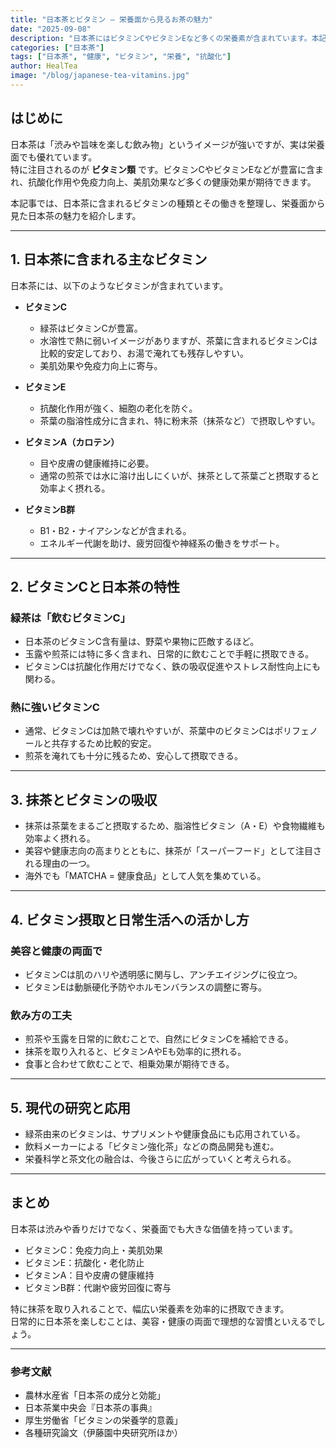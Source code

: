 ```yaml
---
title: "日本茶とビタミン ― 栄養面から見るお茶の魅力"
date: "2025-09-08"
description: "日本茶にはビタミンCやビタミンEなど多くの栄養素が含まれています。本記事では、日本茶に含まれるビタミンの種類とその健康効果を解説します。"
categories: ["日本茶"]
tags: ["日本茶", "健康", "ビタミン", "栄養", "抗酸化"]
author: HealTea
image: "/blog/japanese-tea-vitamins.jpg"
---
```


## はじめに
日本茶は「渋みや旨味を楽しむ飲み物」というイメージが強いですが、実は栄養面でも優れています。  
特に注目されるのが **ビタミン類** です。ビタミンCやビタミンEなどが豊富に含まれ、抗酸化作用や免疫力向上、美肌効果など多くの健康効果が期待できます。  

本記事では、日本茶に含まれるビタミンの種類とその働きを整理し、栄養面から見た日本茶の魅力を紹介します。  

---

## 1. 日本茶に含まれる主なビタミン
日本茶には、以下のようなビタミンが含まれています。  

- **ビタミンC**  
  - 緑茶はビタミンCが豊富。  
  - 水溶性で熱に弱いイメージがありますが、茶葉に含まれるビタミンCは比較的安定しており、お湯で淹れても残存しやすい。  
  - 美肌効果や免疫力向上に寄与。  

- **ビタミンE**  
  - 抗酸化作用が強く、細胞の老化を防ぐ。  
  - 茶葉の脂溶性成分に含まれ、特に粉末茶（抹茶など）で摂取しやすい。  

- **ビタミンA（カロテン）**  
  - 目や皮膚の健康維持に必要。  
  - 通常の煎茶では水に溶け出しにくいが、抹茶として茶葉ごと摂取すると効率よく摂れる。  

- **ビタミンB群**  
  - B1・B2・ナイアシンなどが含まれる。  
  - エネルギー代謝を助け、疲労回復や神経系の働きをサポート。  

---

## 2. ビタミンCと日本茶の特性
### 緑茶は「飲むビタミンC」
- 日本茶のビタミンC含有量は、野菜や果物に匹敵するほど。  
- 玉露や煎茶には特に多く含まれ、日常的に飲むことで手軽に摂取できる。  
- ビタミンCは抗酸化作用だけでなく、鉄の吸収促進やストレス耐性向上にも関わる。  

### 熱に強いビタミンC
- 通常、ビタミンCは加熱で壊れやすいが、茶葉中のビタミンCはポリフェノールと共存するため比較的安定。  
- 煎茶を淹れても十分に残るため、安心して摂取できる。  

---

## 3. 抹茶とビタミンの吸収
- 抹茶は茶葉をまるごと摂取するため、脂溶性ビタミン（A・E）や食物繊維も効率よく摂れる。  
- 美容や健康志向の高まりとともに、抹茶が「スーパーフード」として注目される理由の一つ。  
- 海外でも「MATCHA = 健康食品」として人気を集めている。  

---

## 4. ビタミン摂取と日常生活への活かし方
### 美容と健康の両面で
- ビタミンCは肌のハリや透明感に関与し、アンチエイジングに役立つ。  
- ビタミンEは動脈硬化予防やホルモンバランスの調整に寄与。  

### 飲み方の工夫
- 煎茶や玉露を日常的に飲むことで、自然にビタミンCを補給できる。  
- 抹茶を取り入れると、ビタミンAやEも効率的に摂れる。  
- 食事と合わせて飲むことで、相乗効果が期待できる。  

---

## 5. 現代の研究と応用
- 緑茶由来のビタミンは、サプリメントや健康食品にも応用されている。  
- 飲料メーカーによる「ビタミン強化茶」などの商品開発も進む。  
- 栄養科学と茶文化の融合は、今後さらに広がっていくと考えられる。  

---

## まとめ
日本茶は渋みや香りだけでなく、栄養面でも大きな価値を持っています。  
- ビタミンC：免疫力向上・美肌効果  
- ビタミンE：抗酸化・老化防止  
- ビタミンA：目や皮膚の健康維持  
- ビタミンB群：代謝や疲労回復に寄与  

特に抹茶を取り入れることで、幅広い栄養素を効率的に摂取できます。  
日常的に日本茶を楽しむことは、美容・健康の両面で理想的な習慣といえるでしょう。  

---

### 参考文献
- 農林水産省「日本茶の成分と効能」  
- 日本茶業中央会『日本茶の事典』  
- 厚生労働省「ビタミンの栄養学的意義」  
- 各種研究論文（伊藤園中央研究所ほか）  
